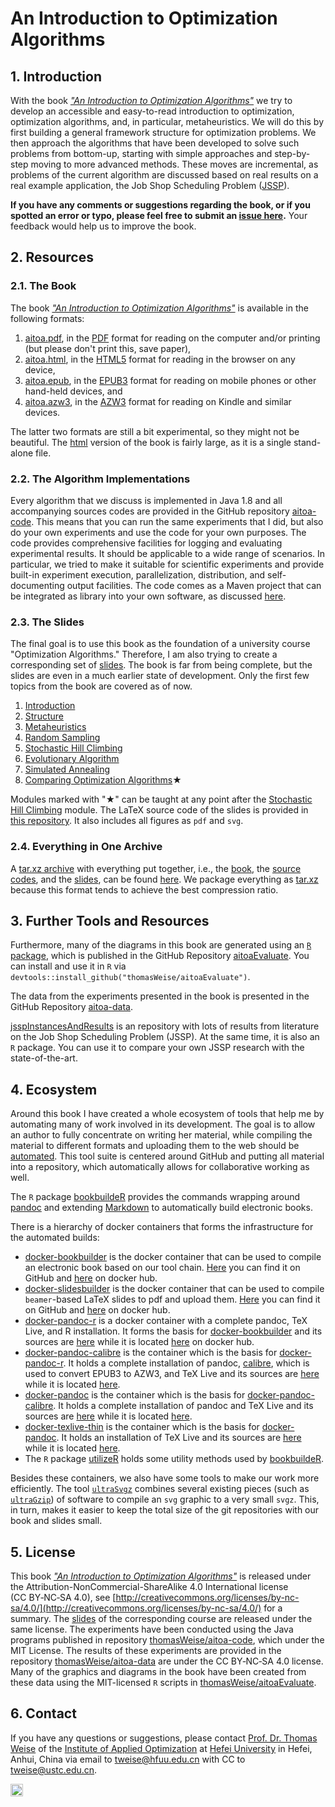 # An Introduction to Optimization Algorithms

## 1. Introduction

With the book [*"An Introduction to Optimization Algorithms"*](http://thomasweise.github.io/aitoa/index.html) we try to develop an accessible and easy-to-read introduction to optimization, optimization algorithms, and, in particular, metaheuristics.
We will do this by first building a general framework structure for optimization problems.
We then approach the algorithms that have been developed to solve such problems from bottom-up, starting with simple approaches and step-by-step moving to more advanced methods.
These moves are incremental, as problems of the current algorithm are discussed based on real results on a real example application, the Job Shop Scheduling Problem ([JSSP](https://github.com/thomasWeise/jsspInstancesAndResults)).

**If you have any comments or suggestions regarding the book, or if you spotted an error or typo, please feel free to submit an [issue here](https://github.com/thomasWeise/aitoa/issues).**
Your feedback would help us to improve the book.

## 2. Resources

### 2.1. The Book

The book [*"An Introduction to Optimization Algorithms"*](http://thomasweise.github.io/aitoa/index.html) is available in the following formats:

1. [aitoa.pdf](http://thomasweise.github.io/aitoa/aitoa.pdf), in the [PDF](http://thomasweise.github.io/aitoa/aitoa.pdf) format for reading on the computer and/or printing (but please don't print this, save paper),
2. [aitoa.html](http://thomasweise.github.io/aitoa/aitoa.html), in the [HTML5](http://thomasweise.github.io/aitoa/aitoa.html) format for reading in the browser on any device,
3. [aitoa.epub](http://thomasweise.github.io/aitoa/aitoa.epub), in the [EPUB3](http://thomasweise.github.io/aitoa/aitoa.epub) format for reading on mobile phones or other hand-held devices, and
4. [aitoa.azw3](http://thomasweise.github.io/aitoa/aitoa.azw3), in the [AZW3](http://thomasweise.github.io/aitoa/aitoa.azw3) format for reading on Kindle and similar devices.

The latter two formats are still a bit experimental, so they might not be beautiful.
The [html](http://thomasweise.github.io/aitoa/aitoa.html) version of the book is fairly large, as it is a single stand-alone file.

### 2.2. The Algorithm Implementations

Every algorithm that we discuss is implemented in Java&nbsp;1.8 and all accompanying sources codes are provided in the GitHub repository [aitoa-code](http://github.com/thomasWeise/aitoa-code).
This means that you can run the same experiments that I did, but also do your own experiments and use the code for your own purposes.
The code provides comprehensive facilities for logging and evaluating experimental results.
It should be applicable to a wide range of scenarios.
In particular, we tried to make it suitable for scientific experiments and provide built-in experiment execution, parallelization, distribution, and self-documenting output facilities.
The code comes as a Maven project that can be integrated as library into your own software, as discussed [here](http://github.com/thomasWeise/aitoa-code).

### 2.3. The Slides

The final goal is to use this book as the foundation of a university course "Optimization Algorithms."
Therefore, I am also trying to create a corresponding set of [slides](https://thomasweise.github.io/aitoa-slides/).
The book is far from being complete, but the slides are even in a much earlier state of development.
Only the first few topics from the book are covered as of now.

1. [Introduction](https://thomasweise.github.io/aitoa-slides/01_introduction.pdf)
2. [Structure](https://thomasweise.github.io/aitoa-slides/02_structure.pdf)
3. [Metaheuristics](https://thomasweise.github.io/aitoa-slides/03_metaheuristics.pdf)
4. [Random Sampling](https://thomasweise.github.io/aitoa-slides/04_random_sampling.pdf)
5. [Stochastic Hill Climbing](https://thomasweise.github.io/aitoa-slides/05_stochastic_hill_climbing.pdf)
6. [Evolutionary Algorithm](https://thomasweise.github.io/aitoa-slides/06_evolutionary_algorithm.pdf)
7. [Simulated Annealing](https://thomasweise.github.io/aitoa-slides/07_simulated_annealing.pdf)
8. [Comparing Optimization Algorithms](https://thomasweise.github.io/aitoa-slides/A_comparing_optimization_algorithms.pdf)&#x2605;

Modules marked with "&#x2605;" can be taught at any point after the [Stochastic Hill Climbing](https://thomasweise.github.io/aitoa-slides/05_stochastic_hill_climbing.pdf) module.
The LaTeX source code of the slides is provided in [this repository](http://github.com/thomasWeise/aitoa-slides). 
It also includes all figures as `pdf` and `svg`.

### 2.4. Everything in One Archive

A [tar.xz archive](https://thomasweise.github.io/aitoa-slides/optimization_algorithms.tar.xz) with everything put together, i.e., the [book](http://thomasweise.github.io/aitoa/index.html), the [source codes](http://github.com/thomasWeise/aitoa-code), and the [slides](https://thomasweise.github.io/aitoa-slides/), can be found [here](https://thomasweise.github.io/aitoa-slides/optimization_algorithms.tar.xz).
We package everything as [tar.xz](https://thomasweise.github.io/aitoa-slides/optimization_algorithms.tar.xz) because this format tends to achieve the best compression ratio.

## 3. Further Tools and Resources

Furthermore, many of the diagrams in this book are generated using an [`R` package](http://github.com/thomasWeise/aitoaEvaluate), which is published in the GitHub Repository [aitoaEvaluate](http://github.com/thomasWeise/aitoaEvaluate).
You can install and use it in `R` via `devtools::install_github("thomasWeise/aitoaEvaluate")`.

The data from the experiments presented in the book is presented in the GitHub Repository [aitoa-data](http://github.com/thomasWeise/aitoa-data).

[jsspInstancesAndResults](https://github.com/thomasWeise/jsspInstancesAndResults) is an repository with lots of results from literature on the Job Shop Scheduling Problem (JSSP).
At the same time, it is also an `R` package.
You can use it to compare your own JSSP research with the state-of-the-art.

## 4. Ecosystem

Around this book I have created a whole ecosystem of tools that help me by automating many of work involved in its development.
The goal is to allow an author to fully concentrate on writing her material, while compiling the material to different formats and uploading them to the web should be [automated](https://www.linkedin.com/posts/thomas-weise-3297b139_thomasweisebookbuilder-activity-6593099811547906048-sUqT).
This tool suite is centered around GitHub and putting all material into a repository, which automatically allows for collaborative working as well.

The `R` package [bookbuildeR](http://github.com/thomasWeise/bookbuildeR) provides the commands wrapping around [pandoc](http://pandoc.org/) and extending [Markdown](http://pandoc.org/MANUAL.html#pandocs-markdown) to automatically build electronic books.

There is a hierarchy of docker containers that forms the infrastructure for the automated builds:

- [docker-bookbuilder](http://github.com/thomasWeise/docker-bookbuilder) is the docker container that can be used to compile an electronic book based on our tool chain. [Here](http://github.com/thomasWeise/docker-bookbuilder) you can find it on GitHub and [here](http://hub.docker.com/r/thomasweise/docker-bookbuilder/) on docker hub.
- [docker-slidesbuilder](http://github.com/thomasWeise/docker-slidesbuilder) is the docker container that can be used to compile `beamer`-based LaTeX slides to pdf and upload them. [Here](http://github.com/thomasWeise/docker-slidesbuilder) you can find it on GitHub and [here](http://hub.docker.com/r/thomasweise/docker-slidesbuilder/) on docker hub.
- [docker-pandoc-r](http://github.com/thomasWeise/docker-pandoc-r) is a docker container with a complete pandoc, TeX Live, and R installation. It forms the basis for [docker-bookbuilder](http://github.com/thomasWeise/docker-bookbuilder) and its sources are [here](http://github.com/thomasWeise/docker-pandoc-r) while it is located [here](http://hub.docker.com/r/thomasweise/docker-pandoc-r/) on docker hub.
- [docker-pandoc-calibre](http://github.com/thomasWeise/docker-pandoc-calibre) is the container which is the basis for [docker-pandoc-r](http://github.com/thomasWeise/docker-pandoc-r). It holds a complete installation of pandoc, [calibre](http://calibre-ebook.com), which is used to convert EPUB3 to AZW3, and TeX Live and its sources are [here](http://github.com/thomasWeise/docker-pandoc-calibre) while it is located [here](http://hub.docker.com/r/thomasweise/docker-pandoc-calibre/).
- [docker-pandoc](http://github.com/thomasWeise/docker-pandoc) is the container which is the basis for [docker-pandoc-calibre](http://github.com/thomasWeise/docker-pandoc-calibre). It holds a complete installation of pandoc and TeX Live and its sources are [here](http://github.com/thomasWeise/docker-pandoc) while it is located [here](http://hub.docker.com/r/thomasweise/docker-pandoc/).
- [docker-texlive-thin](http://github.com/thomasWeise/docker-texlive-thin) is the container which is the basis for [docker-pandoc](http://github.com/thomasWeise/docker-pandoc). It holds an installation of TeX Live and its sources are [here](http://github.com/thomasWeise/docker-texlive-thin) while it is located [here](http://hub.docker.com/r/thomasweise/docker-texlive-thin/).
- The `R` package [utilizeR](http://github.com/thomasWeise/utilizeR) holds some utility methods used by [bookbuildeR](http://github.com/thomasWeise/bookbuildeR). 

Besides these containers, we also have some tools to make our work more efficiently.
The tool [`ultraSvgz`](https://github.com/thomasWeise/ultraSvgz) combines several existing pieces (such as [`ultraGzip`](http://github.com/thomasWeise/ultraGzip)) of software to compile an `svg` graphic to a very small `svgz`.
This, in turn, makes it easier to keep the total size of the git repositories with our book and slides small.

## 5. License

This book [*"An Introduction to Optimization Algorithms"*](http://thomasweise.github.io/aitoa/index.html) is released under the Attribution-NonCommercial-ShareAlike 4.0 International license (CC&nbsp;BY&#8209;NC&#8209;SA&nbsp;4.0), see [http://creativecommons.org/licenses/by-nc-sa/4.0/](http://creativecommons.org/licenses/by-nc-sa/4.0/) for a summary.
The [slides](https://thomasweise.github.io/aitoa-slides/) of the corresponding course are released under the same license.
The experiments have been conducted using the Java programs published in repository [thomasWeise/aitoa-code](http://github.com/thomasWeise/aitoa-code), which under the MIT&nbsp;License.
The results of these experiments are provided in the repository [thomasWeise/aitoa-data](http://github.com/thomasWeise/aitoa-data) are under the CC&nbsp;BY&#8209;NC&#8209;SA&nbsp;4.0 license.
Many of the graphics and diagrams in the book have been created from these data using the MIT-licensed `R` scripts in  [thomasWeise/aitoaEvaluate](http://github.com/thomasWeise/aitoaEvaluate).

## 6. Contact

If you have any questions or suggestions, please contact
[Prof. Dr. Thomas Weise](http://iao.hfuu.edu.cn/team/director) of the
[Institute of Applied Optimization](http://iao.hfuu.edu.cn/) at
[Hefei University](http://www.hfuu.edu.cn) in
Hefei, Anhui, China via
email to [tweise@hfuu.edu.cn](mailto:tweise@hfuu.edu.cn) with CC to [tweise@ustc.edu.cn](mailto:tweise@ustc.edu.cn).

[<img alt="Travis CI Build Status" src="http://img.shields.io/travis/thomasWeise/betAndRun/master.svg" height="20"/>](http://travis-ci.org/thomasWeise/aitoa/)
